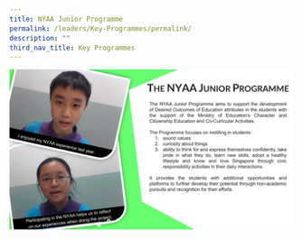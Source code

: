 ```yaml
---
title: NYAA Junior Programme
permalink: /leaders/Key-Programmes/permalink/
description: ""
third_nav_title: Key Programmes
---
```

![](/images/NYAA-Junior-Programme-The-Butterfly-Award-1536x864.jpg)

![]()